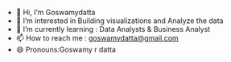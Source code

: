 - 👋 Hi, I’m Goswamydatta
- 👀 I’m interested in Building visualizations and Analyze the data
- 🌱 I’m currently learning : Data Analysts & Business Analyst
- 📫 How to reach me : goswamydatta@gmail.com 
- 😄 Pronouns:Goswamy r datta
<!---
goswamydatta/goswamydatta is a ✨ special ✨ repository because its `README.md` (this file) appears on your GitHub profile.
You can click the Preview link to take a look at your changes.
--->
